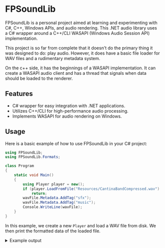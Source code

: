 # FPSoundLib

FPSoundLib is a personal project aimed at learning and experimenting with C#, C++, Windows APIs, and audio rendering. This .NET audio library uses a C# wrapper around a C++/CLI WASAPI (Windows Audio Session API) implementation.

This project is so far from complete that it doesn't do the primary thing it was designed to do: play audio. However, it does have a basic file loader for WAV files and a rudimentary metadata system. 

On the c++ side, it has the beginnings of a WASAPI implementation. It can create a WASAPI audio client and has a thread that signals when data should be loaded to the renderer.

## Features

- C# wrapper for easy integration with .NET applications.
- Utilizes C++/CLI for high-performance audio processing.
- Implements WASAPI for audio rendering on Windows.

## Usage
Here is a basic example of how to use FPSoundLib in your C# project:

```C#
using FPSoundLib;
using FPSoundLib.Formats;

class Program
{
    static void Main()
    {
        using Player player = new();
        if (player.LoadFromFile("Resources/CantinaBandCompressed.wav") is not WavFile wavFile)
            return;
        wavFile.Metadata.AddTag("sfx");
        wavFile.Metadata.AddTag("music");
        Console.WriteLine(wavFile);
    }
}
```

In this example, we create a new `Player` and load a WAV file from disk. We then print the formatted data of the loaded file.

<details>

<summary>Example output</summary>

```yml
Summary of file AWAAYKHC (CantinaBandCompressed.wav):
Metadata:
        Tags: sfx, music
        FileType: Wav
        FileName: CantinaBandCompressed.wav
        FileSize: 46 KB
        FilePath: D:\example\absolute\filepath\CantinaBandCompressed.wav
ChunkID: RIFF
ChunkSize: 48070
Format: WAVE
FormatMarker: fmt
FormatDataLength: 16
AudioFormat: 1
NumChannels: 1
SampleRate: 8000
ByteRate: 16000
BlockAlign: 2
BitsPerSample: 16
InfoChunk:
        ISFT: Lavf61.1.100
DataChunkHeader: data
DataSize: 48000
DataChunk:
        04 00  04 00  05 00  05 00  02 00  01 00  00 00  00 00  00 00  FF FF  FD FF  FE FF  FB FF  FC FF  FC FF  F8 FF
        F9 FF  F6 FF  F4 FF  F5 FF  F4 FF  F4 FF  F6 FF  F1 FF  F0 FF  F1 FF  F0 FF  F1 FF  EF FF  EE FF  EE FF  ED FF
        EC FF  EB FF  EA FF  E9 FF  E9 FF  E7 FF  E8 FF  E8 FF  E7 FF  E8 FF  E9 FF  E9 FF  E9 FF  E9 FF  E8 FF  E9 FF
        EA FF  E9 FF  EB FF  EB FF  EC FF  ED FF  EE FF  ED FF  F0 FF  F0 FF  F3 FF  F4 FF  F3 FF  F5 FF  F5 FF  F5 FF
        F7 FF  F8 FF  F6 FF  F8 FF  F5 FF  F6 FF  F8 FF  F7 FF  F8 FF  F7 FF  F5 FF  F4 FF  F3 FF  F1 FF  F6 FF  F4 FF
        F3 FF  F4 FF  F2 FF  F2 FF  F2 FF  F1 FF  F2 FF  F1 FF  F0 FF  F1 FF  F1 FF  EE FF  F0 FF  F0 FF  EF FF  F2 FF
        EF FF  EE FF  F1 FF  F1 FF  F0 FF  F1 FF  F0 FF  F0 FF  F0 FF  EE FF  F0 FF  EF FF  F0 FF  F2 FF  F0 FF  F1 FF
        F1 FF  F0 FF  F2 FF  F3 FF  F4 FF  F6 FF  F7 FF  F6 FF  F8 FF  F8 FF  F9 FF  F9 FF  F8 FF  FB FF  FA FF  FA FF
        FB FF  FC FF  FC FF  FE FF  00 00  00 00  03 00  04 00  03 00  03 00  01 00  03 00  05 00  05 00  06 00  07 00
        06 00  07 00  08 00  07 00  0A 00  07 00  08 00  09 00  07 00  08 00  08 00  07 00  08 00  09 00  08 00  09 00
        0B 00  0B 00  0B 00  0A 00  0A 00  0A 00  0A 00  09 00  0A 00  09 00  0A 00  0B 00  07 00  0A 00  08 00  08 00
        08 00  07 00  05 00  05 00  07 00  01 00  03 00  00 00  01 00  02 00  03 00  02 00  03 00  03 00  02 00  04 00
        04 00  05 00  04 00  04 00  06 00  05 00  05 00  06 00  06 00  09 00  08 00  0A 00  0A 00  0A 00  0A 00  08 00
        09 00  08 00  0A 00  08 00  08 00  09 00  06 00  06 00  06 00  07 00  07 00  06 00  04 00  03 00  02 00  01 00
        01 00  FF FF  FD FF  FB FF  FC FF  F9 FF  F8 FF  F6 FF  F7 FF  F6 FF  F2 FF  F4 FF  F2 FF  EF FF  F1 FF  F0 FF
        F0 FF  EF FF  EE FF  EF FF  F1 FF  F0 FF  F3 FF  F0 FF  F3 FF  F3 FF  F3 FF  F6 FF  F6 FF  F5 FF  F4 FF  F6 FF
        F6 FF  F7 FF  F5 FF  F6 FF  F6 FF  FA FF  FA FF  FA FF  FD FF  FC FF  FE FF  FC FF  FE FF  02 00  02 00  01 00
        03 00  03 00  04 00  07 00  05 00  0A 00  0A 00  09 00  0C 00  0D 00  0E 00  0F 00  10 00  10 00  11 00  10 00
        11 00  14 00  13 00  13 00  16 00  15 00  19 00  19 00  19 00  19 00  1A 00  1B 00  1F 00  1D 00  1D 00  1D 00
        1D 00  1F 00  1E 00  1F 00  22 00  21 00  22 00  20 00  22 00  21 00  22 00  22 00  23 00  25 00  22 00  22 00
        ...

```
</details>

